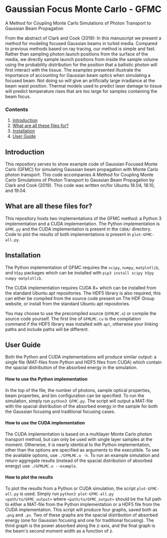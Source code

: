 # Gaussian Focus Monte Carlo - GFMC

A Method for Coupling Monte Carlo Simulations of Photon Transport to Gaussian Beam Propagation

From the abstract of Clark and Cook (2019): In this manuscript we present a method for modeling focused Gaussian beams in turbid media. Compared to previous methods based on ray tracing, our method is simple and fast. Rather than sampling photon launch positions from the surface of the media, we directly sample launch positions from inside the sample volume using the probability distribution for the position that a ballistic photon will first interact with the tissue. The examples presented illustrate the importance of accounting for Gaussian beam optics when simulating a focused beam. Not doing so will give an artificially large irradiance at the beam waist position. Thermal models used to predict laser damage to tissue will predict temperature rises that are too large for samples containing the beam focus.

### Contents

1. [Introduction](#intro)
2. [What are all these files for?](#files)
3. [Installation](#install)
4. [User Guide](#begin)

## Introduction <a name="intro">

This repository serves to show example code of Gaussian Focused Monte Carlo (GFMC) for simulating Gaussian beam propagation with Monte Carlo photon transport. This code accompanies A Method for Coupling Monte Carlo Simulations of Photon Transport to Gaussian Beam Propagation by Clark and Cook (2019). This code was written on/for Ubuntu 18.04, 18.10, and 19.04.

## What are all these files for? <a name="files">

This repository hosts two implementations of the GFMC method: a Python 3 implementation and a CUDA implementation. The Python implementation is `GFMC.py` and the CUDA implementation is present in the `CUDA/` directory. Code to plot the results of both implementations is present in `plot-GFMC-all.py`.

## Installation <a name="install">

The Python implementation of GFMC requires the `scipy`, `numpy`, `matplotlib`, and `h5py` packages which can be installed with `pip3 install scipy h5py numpy matplotlib`.

The CUDA implementation requires CUDA 8+ which can be installed from the standard Ubuntu apt repositories. The HDF5 library is also required, this can either be compiled from the source code present on The HDF Group website, or install from the standard Ubuntu apt repositories.

You may choose to use the precompiled source (`GFMLMC.o`) or compile the source code yourself. The first line of `GFMLMC.cu` is the compilation command if the HDF5 library was installed with `apt`, otherwise your linking paths and include paths will be different.

## User Guide <a name="begin">

Both the Python and CUDA implementations will produce similar output: a single file (MAT-files from Python and HDF5 files from CUDA) which contain the spacial distribution of the absorbed energy in the simulation.

#### How to use the Python implementation

In the top of the file, the number of photons, sample optical properties, beam properties, and bin configuration can be specified. To run the simulation, simply run `python3 GFMC.py`. The script will output a MAT-file with the spacial distribution of the absorbed energy in the sample for both the Gaussian focusing and traditional focusing cases.

#### How to use the CUDA implementation

The CUDA implementation is based on a multilayer Monte Carlo photon transport method, but can only be used with single layer samples at the moment. Otherwise, it is nearly identical to the Python implementation, other than the options are specified as arguments to the executible. To see the available options, use `./GFMLMC.o -h`. To run an example simulation and return aggregate results (instead of the spacial distribution of absorbed energy) use `./GFMLMC.o --example`.

#### How to plot the results

To plot the results from a Python or CUDA simulation, the script `plot-GFMC-all.py` is used. Simply run `python3 plot-GFMC-all.py <path/to/GFMC_output>` where `<path/to/GFMC_output>` should be the full path to either a MAT-file from the Python implementation or a HDF5 file from the CUDA implementation. This script will produce four graphs, saved both as `.png` and `.ps`. Two of these graphs are the spacial distribution of absorbed energy (one for Gaussian focusing and one for traditional focusing). The third graph is the power absorbed along the z-axis, and the final graph is the beam's second moment width as a function of z.

